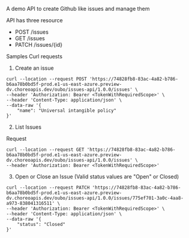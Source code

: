 A demo API to create Github like issues and manage them

API has three resource

* POST /issues
* GET /issues
* PATCH /issues/{id}


Samples Curl requests

1. Create an issue
```
curl --location --request POST 'https://74828fb8-83ac-4a82-b786-b6aa78b0bd5f-prod.e1-us-east-azure.preview-dv.choreoapis.dev/oubo/issues-api/1.0.0/issues' \
--header 'Authorization: Bearer <TokenWithRequiredScope>' \
--header 'Content-Type: application/json' \
--data-raw '{
    "name": "Universal intangible policy"
}'
```


2. List Issues

Request
```
curl --location --request GET 'https://74828fb8-83ac-4a82-b786-b6aa78b0bd5f-prod.e1-us-east-azure.preview-dv.choreoapis.dev/oubo/issues-api/1.0.0/issues' \
--header 'Authorization: Bearer <TokenWithRequiredScope>'
```

3. Open or Close an Issue (Valid status values are "Open" or Closed)

```
curl --location --request PATCH 'https://74828fb8-83ac-4a82-b786-b6aa78b0bd5f-prod.e1-us-east-azure.preview-dv.choreoapis.dev/oubo/issues-api/1.0.0/issues/775ef701-3a0c-4aa8-a973-838041316511' \
--header 'Authorization: Bearer <TokenWithRequiredScope>' \
--header 'Content-Type: application/json' \
--data-raw '{
    "status": "Closed"
}'
```
